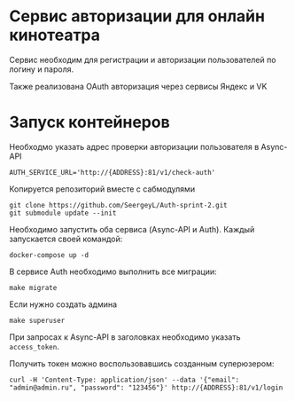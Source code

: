 # Сервис авторизации для онлайн кинотеатра
Сервис необходим для регистрации и авторизации пользователей по логину и пароля. 

Также реализована OAuth авторизация через сервисы Яндекс и VK

# Запуск контейнеров
Необходмо указать адрес проверки авторизации пользователя в Async-API
```
AUTH_SERVICE_URL='http://{ADDRESS}:81/v1/check-auth'
```

Копируется репозиторий вместе с сабмодулями
```
git clone https://github.com/SeergeyL/Auth-sprint-2.git
git submodule update --init
```

Необходимо запустить оба сервиса (Async-API и Auth). Каждый запускается своей командой:
```
docker-compose up -d
```
В сервисе Auth необходимо выполнить все миграции:
```
make migrate
```
Если нужно создать админа
```
make superuser
```

При запросах к Async-API в заголовках необходимо указать `access_token`.

Получить токен можно воспользовавшись созданным суперюзером:
```
curl -H 'Content-Type: application/json' --data '{"email": "admin@admin.ru", "password": "123456"}' http://{ADDRESS}:81/v1/login
```
